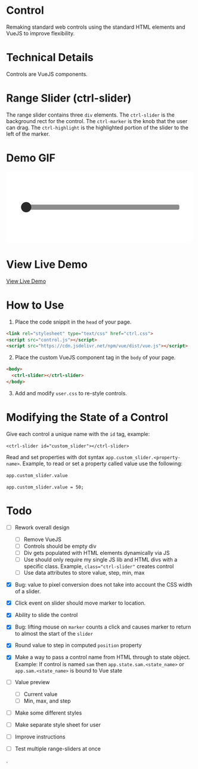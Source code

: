 # Control

Remaking standard web controls using the standard HTML elements and VueJS to improve flexibility.

# Technical Details

Controls are VueJS components.

# Range Slider (ctrl-slider)

The range slider contains three `div` elements. The `ctrl-slider` is the background rect for the control. The `ctrl-marker` is the knob that the user can drag. The `ctrl-highlight` is the highlighted portion of the slider to the left of the marker.

# Demo GIF

[![](./demo.gif)](https://regularmemory.blog/Control/)

# View Live Demo

[View Live Demo](https://regularmemory.blog/Control/)

# How to Use

1. Place the code snippit in the `head` of your page.

``` html
<link rel="stylesheet" type="text/css" href="ctrl.css">
<script src="control.js"></script>
<script src="https://cdn.jsdelivr.net/npm/vue/dist/vue.js"></script>
```

2. Place the custom VueJS component tag in the `body` of your page.

``` html
<body>
  <ctrl-slider></ctrl-slider>
</body>
```

3. Add and modify `user.css` to re-style controls.

# Modifying the State of a Control

Give each control a unique name with the `id` tag, example:

`<ctrl-slider id="custom_slider"></ctrl-slider>`

Read and set properties with dot syntax `app.custom_slider.<property-name>`. Example, to read or set a property called value use the following:

`app.custom_slider.value`

`app.custom_slider.value = 50;`

# Todo

- [ ] Rework overall design
    - [ ] Remove VueJS
    - [ ] Controls should be empty div
    - [ ] Div gets populated with HTML elements dynamically via JS
    - [ ] Use should only require my single JS lib and HTML divs with a specific class. Example, `class="ctrl-slider"` creates control
    - [ ] Use data attributes to store value, step, min, max

- [x] Bug: value to pixel conversion does not take into account the CSS width of a slider.
- [x] Click event on slider should move marker to location.
- [x] Ability to slide the control
- [x] Bug: lifting mouse on `marker` counts a click and causes marker to return to almost the start of the `slider`
- [x] Round value to step in computed `position` property
- [x] Make a way to pass a control name from HTML through to state object. Example: If control is named `sam` then `app.state.sam.<state_name>` or `app.sam.<state_name>` is bound to Vue state

- [ ] Value preview
    - [ ] Current value
    - [ ] Min, max, and step

- [ ] Make some different styles

- [ ] Make separate style sheet for user

- [ ] Improve instructions

- [ ] Test multiple range-sliders at once














.
